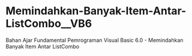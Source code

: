 # Memindahkan-Banyak-Item-Antar-ListCombo__VB6
Bahan Ajar Fundamental Pemrograman Visual Basic 6.0 - Memindahkan Banyak Item Antar ListCombo
